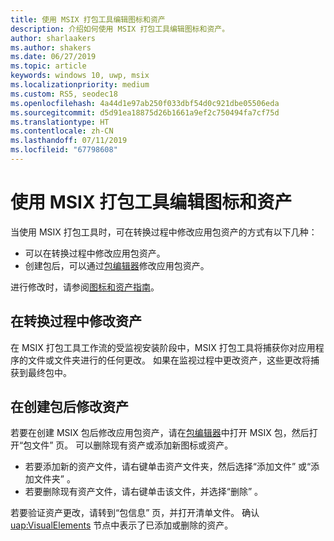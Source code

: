 ```yaml
---
title: 使用 MSIX 打包工具编辑图标和资产
description: 介绍如何使用 MSIX 打包工具编辑图标和资产。
author: sharlaakers
ms.author: shakers
ms.date: 06/27/2019
ms.topic: article
keywords: windows 10, uwp, msix
ms.localizationpriority: medium
ms.custom: RS5, seodec18
ms.openlocfilehash: 4a44d1e97ab250f033dbf54d0c921dbe05506eda
ms.sourcegitcommit: d5d91ea18875d26b1661a9ef2c750494fa7cf75d
ms.translationtype: HT
ms.contentlocale: zh-CN
ms.lasthandoff: 07/11/2019
ms.locfileid: "67798608"
---
```

# <a name="edit-icons-and-assets-using-the-msix-packaging-tool"></a>使用 MSIX 打包工具编辑图标和资产

当使用 MSIX 打包工具时，可在转换过程中修改应用包资产的方式有以下几种：

* 可以在转换过程中修改应用包资产。
* 创建包后，可以通过[包编辑器](package-editor.md)修改应用包资产。

进行修改时，请参阅[图标和资产指南](https://docs.microsoft.com/windows/uwp/design/style/app-icons-and-logos)。

## <a name="modify-assets-during-the-conversion-process"></a>在转换过程中修改资产

在 MSIX 打包工具工作流的受监视安装阶段中，MSIX 打包工具将捕获你对应用程序的文件或文件夹进行的任何更改。 如果在监视过程中更改资产，这些更改将捕获到最终包中。

## <a name="modify-assets-after-your-package-has-been-created"></a>在创建包后修改资产

若要在创建 MSIX 包后修改应用包资产，请在[包编辑器](package-editor.md)中打开 MSIX 包，然后打开“包文件”  页。 可以删除现有资产或添加新图标或资产。

- 若要添加新的资产文件，请右键单击资产文件夹，然后选择“添加文件”  或“添加文件夹”  。
- 若要删除现有资产文件，请右键单击该文件，并选择“删除”  。

若要验证资产更改，请转到“包信息”  页，并打开清单文件。 确认 [uap:VisualElements](https://docs.microsoft.com/en-us/uwp/schemas/appxpackage/uapmanifestschema/element-uap-visualelements) 节点中表示了已添加或删除的资产。
